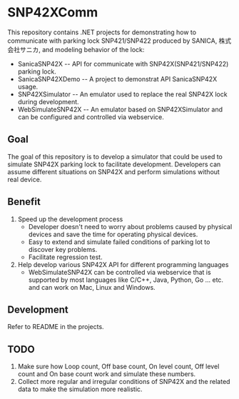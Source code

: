# SNP42XComm

This repository contains .NET projects for demonstrating how to communicate with parking lock SNP421/SNP422 produced by SANICA, 株式会社サニカ, and modeling behavior of the lock:  

* SanicaSNP42X -- API for communicate with SNP42X(SNP421/SNP422) parking lock.
* SanicaSNP42XDemo -- A project to demonstrat API SanicaSNP42X usage.
* SNP42XSimulator -- An emulator used to replace the real SNP42X lock during development.
* WebSimulateSNP42X -- An emulator based on SNP42XSimulator and can be configured and controlled via webservice.

## Goal
The goal of this repository is to develop a simulator that could be used to simulate SNP42X parking lock to facilitate development. Developers can assume different situations on SNP42X and perform simulations without real device.

## Benefit
1. Speed up the development process
   * Developer doesn't need to worry about problems caused by physical devices and save the time for operating physical devices.
   * Easy to extend and simulate failed conditions of parking lot to discover key problems.
   * Facilitate regression test.
2. Help develop various SNP42X API for different programming languages
   * WebSimulateSNP42X can be controlled via webservice that is supported by most languages like C/C++, Java, Python, Go ... etc. and can work on Mac, Linux and Windows.

## Development
Refer to README in the projects.

## TODO
1. Make sure how Loop count, Off base count, On level count, Off level count and On base count work and simulate these numbers.
2. Collect more regular and irregular conditions of SNP42X and the related data to make the simulation more realistic. 


